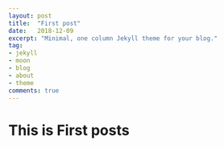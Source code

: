 ```yaml
---
layout: post
title:  "First post"
date:   2018-12-09
excerpt: "Minimal, one column Jekyll theme for your blog."
tag:
- jekyll 
- moon
- blog
- about
- theme
comments: true
---
```


# This is First posts
